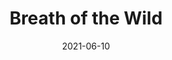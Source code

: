 ---
file: /paintings/2021-06-10-zelda.jpeg
date: 2021-06-10
title: Breath of the Wild
size: 24×18cm
materials: Acrylics on canvas board
---